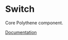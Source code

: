 # Switch

Core Polythene component.

[Documentation](https://github.com/ArthurClemens/polythene/blob/master/packages/docs/components/switch.md)
